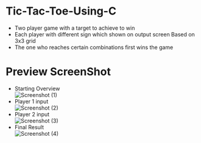 # Tic-Tac-Toe-Using-C

* Two player game with a target to achieve to win
* Each player with different sign which shown on output screen
Based on 3x3 grid
* The one who reaches certain combinations first wins the game

# Preview ScreenShot
* Starting Overview<br>![Screenshot (1)](https://user-images.githubusercontent.com/88363580/187990545-99e56bb2-e856-47e3-8fff-53e0385c67d1.png)
* Player 1 input<br>![Screenshot (2)](https://user-images.githubusercontent.com/88363580/188781146-24b2dd3a-212a-408e-bc53-29f730fc008a.png)
* Player 2 input<br>![Screenshot (3)](https://user-images.githubusercontent.com/88363580/188781155-2e7b63a2-84eb-43eb-8da9-cb29a5d8f70a.png)
* Final Result <br>![Screenshot (4)](https://user-images.githubusercontent.com/88363580/188781160-97b3a2e1-733e-4379-8370-e353c472196c.png)

